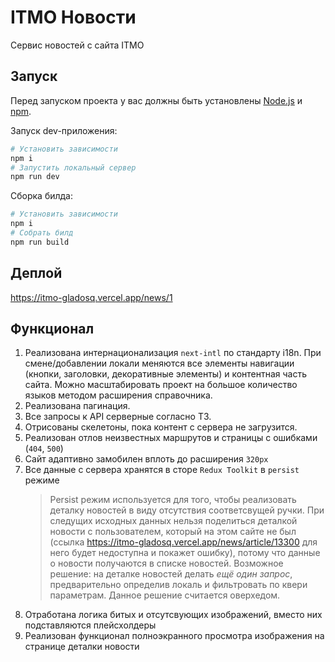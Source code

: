 # ITMO Новости
Сервис новостей с сайта ITMO

## Запуск
Перед запуском проекта у вас должны быть установлены [Node.js](https://nodejs.org/) и [npm](https://www.npmjs.com/).

Запуск dev-приложения:
```bash
# Установить зависимости
npm i
# Запустить локальный сервер
npm run dev
```

Сборка билда:
```bash
# Установить зависимости
npm i
# Собрать билд
npm run build
```

## Деплой
https://itmo-gladosq.vercel.app/news/1

## Функционал
1. Реализована интернационализация `next-intl` по стандарту i18n. При смене/добавлении локали меняются все элементы навигации (кнопки, заголовки, декоративные элементы) и контентная часть сайта. Можно масштабировать проект на большое количество языков методом расширения справочника.
2. Реализована пагинация.
3. Все запросы к API серверные согласно ТЗ.
4. Отрисованы скелетоны, пока контент с сервера не загрузится.
5. Реализован отлов неизвестных маршрутов и страницы с ошибками (`404`, `500`)
6. Сайт адаптивно замобилен вплоть до расширения `320px`
7. Все данные с сервера хранятся в сторе `Redux Toolkit` в `persist` режиме
   > Persist режим используется для того, чтобы реализовать деталку новостей в виду отсутствия соответсвущей ручки. При следущих исходных данных нельзя поделиться деталкой новости с пользователем, который на этом сайте не был (ссылка https://itmo-gladosq.vercel.app/news/article/13300 для него будет недоступна и покажет ошибку), потому что данные о новости получаются в списке новостей.
   Возможное решение: на деталке новостей делать _ещё один запрос_, предварительно определив локаль и фильтровать по квери параметрам. Данное решение считается оверхедом.
8. Отработана логика битых и отсутсвующих изображений, вместо них подставляются плейсхолдеры
9. Реализован функционал полноэкранного просмотра изображения на странице деталки новости
